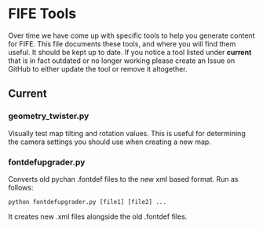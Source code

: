 FIFE Tools
==========

Over time we have come up with specific tools to help you generate content for
FIFE.  This file documents these tools, and where you will find them useful.
It should be kept up to date.  If you notice a tool listed under **current**
that is in fact outdated or no longer working please create an Issue on GitHub
to either update the tool or remove it altogether.

Current
-------

### geometry_twister.py

Visually test map tilting and rotation values.  This is useful for determining
the camera settings you should use when creating a new map.


### fontdefupgrader.py

Converts old pychan .fontdef files to the new xml based format. Run as follows:

    python fontdefupgrader.py [file1] [file2] ...

It creates new .xml files alongside the old .fontdef files.
